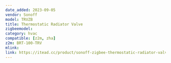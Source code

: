 ```yaml
---
date_added: 2023-09-05
vendor: Sonoff
model: TRVZB  
title: Thermostatic Radiator Valve
zigbeemodel: 
category: hvac
compatible: [z2m, zha]
z2m: BRT-100-TRV 
mlink: 
link: https://itead.cc/product/sonoff-zigbee-thermostatic-radiator-valve/
---
```


